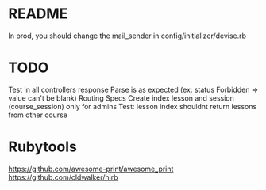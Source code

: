 # README

In prod, you should change the mail_sender in config/initializer/devise.rb

# TODO

Test in all controllers response Parse is as expected (ex: status Forbidden => value can't be blank)
Routing Specs
Create index lesson and session (course_session) only for admins
Test: lesson index shouldnt return lessons from other course


# Rubytools

https://github.com/awesome-print/awesome_print 
https://github.com/cldwalker/hirb